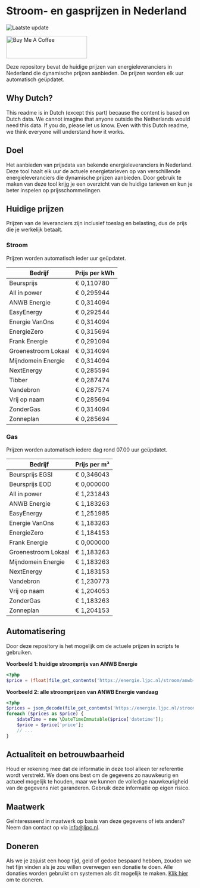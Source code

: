 # Stroom- en gasprijzen in Nederland

![Laatste update](https://img.shields.io/badge/laatste%20update-2024--05--24%2008%3A00%20CET-brightgreen)

<a href="https://www.buymeacoffee.com/Lars-" target="_blank"><img src="https://cdn.buymeacoffee.com/buttons/v2/default-orange.png" alt="Buy Me A Coffee" height="60" style="height: 60px !important;width: 217px !important;" ></a>

Deze repository bevat de huidige prijzen van energieleveranciers in Nederland die dynamische prijzen aanbieden. De prijzen worden elk uur automatisch geüpdatet.

## Why Dutch?

This readme is in Dutch (except this part) because the content is based on Dutch data. We cannot imagine that anyone outside the Netherlands would need this data. If you do, please let us know. Even with this Dutch readme, we think
everyone will understand how it works.

## Doel

Het aanbieden van prijsdata van bekende energieleveranciers in Nederland. Deze tool haalt elk uur de actuele energietarieven op van verschillende energieleveranciers die dynamische prijzen aanbieden. Door gebruik te maken van deze tool
krijg je een overzicht van de huidige tarieven en kun je beter inspelen op prijsschommelingen.

## Huidige prijzen

Prijzen van de leveranciers zijn inclusief toeslag en belasting, dus de prijs die je werkelijk betaalt.

### Stroom

Prijzen worden automatisch ieder uur geüpdatet.

 Bedrijf | Prijs per kWh 
---------|---------------
Beursprijs | € 0,110780
All in power | € 0,295944
ANWB Energie | € 0,314094
EasyEnergy | € 0,292544
Energie VanOns | € 0,314094
EnergieZero | € 0,315694
Frank Energie | € 0,291094
Groenestroom Lokaal | € 0,314094
Mijndomein Energie | € 0,314094
NextEnergy | € 0,285594
Tibber | € 0,287474
Vandebron | € 0,287574
Vrij op naam | € 0,285694
ZonderGas | € 0,314094
Zonneplan | € 0,285694


### Gas

Prijzen worden automatisch iedere dag rond 07.00 uur geüpdatet.

 Bedrijf | Prijs per m³ 
---------|--------------
Beursprijs EGSI | € 0,346043
Beursprijs EOD | € 0,000000
All in power | € 1,231843
ANWB Energie | € 1,183263
EasyEnergy | € 1,251985
Energie VanOns | € 1,183263
EnergieZero | € 1,184153
Frank Energie | € 0,000000
Groenestroom Lokaal | € 1,183263
Mijndomein Energie | € 1,183263
NextEnergy | € 1,183153
Vandebron | € 1,230773
Vrij op naam | € 1,204053
ZonderGas | € 1,183263
Zonneplan | € 1,204153


## Automatisering

Door deze repository is het mogelijk om de actuele prijzen in scripts te gebruiken.

**Voorbeeld 1: huidige stroomprijs van ANWB Energie**

```php
<?php
$price = (float)file_get_contents('https://energie.ljpc.nl/stroom/anwb-energie-nu.txt');

```

**Voorbeeld 2: alle stroomprijzen van ANWB Energie vandaag**

```php
<?php
$prices = json_decode(file_get_contents('https://energie.ljpc.nl/stroom/all-in-power-vandaag.json'),true);
foreach ($prices as $price) {
    $dateTime = new \DateTimeImmutable($price['datetime']);
    $price = $price['price'];
    // ...
}
```

## Actualiteit en betrouwbaarheid

Houd er rekening mee dat de informatie in deze tool alleen ter referentie wordt verstrekt. We doen ons best om de gegevens zo nauwkeurig en actueel mogelijk te houden, maar we kunnen de volledige nauwkeurigheid van de gegevens niet
garanderen. Gebruik deze informatie op eigen risico.

## Maatwerk

Geïnteresseerd in maatwerk op basis van deze gegevens of iets anders? Neem dan contact op
via [info@ljpc.nl](mailto:info@ljpc.nl?subject=Energie%20prijzen).

## Doneren

Als we je zojuist een hoop tijd, geld of gedoe bespaard hebben, zouden we het fijn vinden als je zou willen overwegen een
donatie te doen. Alle donaties worden gebruikt om systemen als dit mogelijk te
maken. [Klik hier](https://www.buymeacoffee.com/Lars-) om te doneren.
